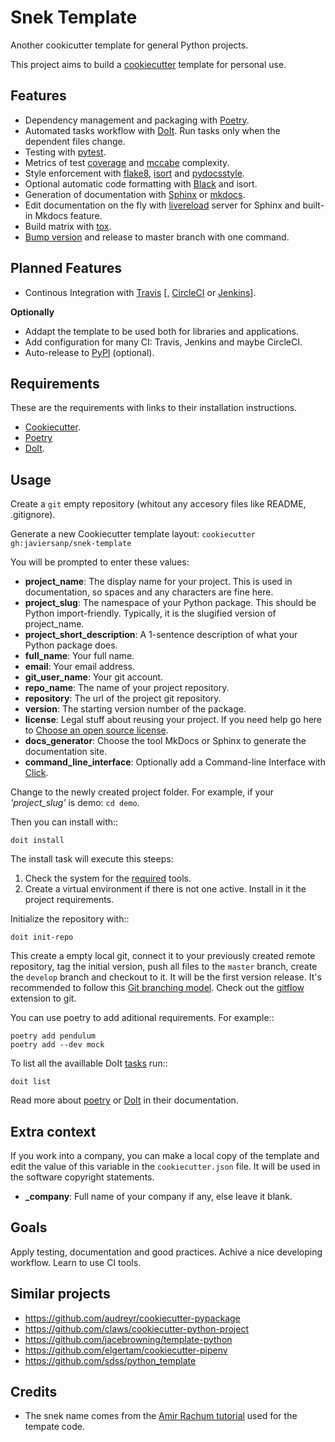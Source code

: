Snek Template
=============

Another cookicutter template for general Python projects.

This project aims to build a [cookiecutter](https://github.com/audreyr/cookiecutter) template for personal use.

Features
--------

* Dependency management and packaging with [Poetry](https://poetry.eustace.io/).
* Automated tasks workflow with [DoIt](http://pydoit.org/). Run tasks only when the dependent files change.
* Testing with [pytest](https://pytests.org).
* Metrics of test [coverage](https://coverage.readthedocs.io) and [mccabe](https://github.com/The-Compiler/pytest-mccabe) complexity.
* Style enforcement with [flake8](http://flake8.pycqa.org), [isort](https://github.com/timothycrosley/isort) and [pydocsstyle](http://www.pydocstyle.org/).
* Optional automatic code formatting with [Black](https://github.com/ambv/black) and isort.
* Generation of documentation with [Sphinx](http://www.sphinx-doc.org) or [mkdocs](https://www.mkdocs.org/).
* Edit documentation on the fly with [livereload](https://github.com/lepture/python-livereload) server for Sphinx and built-in Mkdocs feature.
* Build matrix with [tox](https://tox.readthedocs.io).
* [Bump version](https://github.com/c4urself/bump2version) and release to master branch with one command.

Planned Features
----------------

* Continous Integration with [Travis](https://travis-ci.org/) \[, [CircleCI](https://circleci.com) or [Jenkins](https://jenkins.io)\].

**Optionally**

* Addapt the template to be used both for libraries and applications.
* Add configuration for many CI: Travis, Jenkins and maybe CircleCI.
* Auto-release to [PyPI](https://pypi.org/) (optional).

Requirements
------------

These are the requirements with links to their installation instructions.

* [Cookiecutter](https://cookiecutter.readthedocs.io/en/latest/installation.html).
* [Poetry](https://poetry.eustace.io/docs/)
* [DoIt](http://pydoit.org/install.html).

Usage
-----

Create a `git` empty repository (whitout any accesory files like README, .gitignore).

Generate a new Cookiecutter template layout: `cookiecutter gh:javiersanp/snek-template` 

You will be prompted to enter these values:

* **project_name**: The display name for your project. This is used in documentation, so spaces and any characters are fine here.
* **project_slug**: The namespace of your Python package. This should be Python import-friendly. Typically, it is the slugified version of project_name.
* **project_short_description**: A 1-sentence description of what your Python package does.
* **full_name**: Your full name.
* **email**: Your email address.
* **git_user_name**: Your git account.
* **repo_name**: The name of your project repository.
* **repository**: The url of the project git repository.
* **version**: The starting version number of the package.
* **license**: Legal stuff about reusing your project. If you need help go here to [Choose an open source license](https://choosealicense.com).
* **docs_generator**: Choose the tool MkDocs or Sphinx to generate the documentation site.
* **command_line_interface**: Optionally add a Command-line Interface with [Click](https://github.com/pallets/click).

Change to the newly created project folder. For example, if your *'project_slug'* is demo: `cd demo`.

Then you can install with::

    doit install

The install task will execute this steeps:

1. Check the system for the [required](#Requirements) tools.
2. Create a virtual environment if there is not one active. Install in it the project requirements.

Initialize the repository with::

    doit init-repo

This create a empty local git, connect it to your previously created remote repository, tag the initial version, push all files to the `master` branch, create the `develop` branch and checkout to it. It will be the first version release. It's recommended to follow this [Git branching model](https://nvie.com/posts/a-successful-git-branching-model/). Check out the [gitflow](https://github.com/nvie/gitflow/) extension to git.

You can use poetry to add aditional requirements. For example::

    poetry add pendulum
    poetry add --dev mock

To list all the availlable DoIt [tasks](tasks.md) run::

    doit list

Read more about [poetry](https://poetry.eustace.io/docs/) or [DoIt](http://pydoit.org/contents.html) in their documentation.

Extra context
-------------

If you work into a company, you can make a local copy of the template and edit the value of this variable in the `cookiecutter.json` file. It will be used in the software copyright statements.

* **_company**: Full name of your company if any, else leave it blank.

Goals
-----

Apply testing, documentation and good practices.
Achive a nice developing workflow.
Learn to use CI tools.

Similar projects
----------------

* https://github.com/audreyr/cookiecutter-pypackage
* https://github.com/claws/cookiecutter-python-project
* https://github.com/jacebrowning/template-python
* https://github.com/elgertam/cookiecutter-pipenv
* https://github.com/sdss/python_template

Credits
-------

* The snek name comes from the [Amir Rachum tutorial](https://amir.rachum.com/blog/2017/07/28/python-entry-points/) used for the tempate code.

